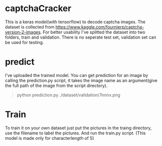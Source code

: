 # captchaCracker
This is a keras model(with tensorflow) to decode captcha images.
The dataset is collected from https://www.kaggle.com/fournierp/captcha-version-2-images. For better usability I've splitted the dataset into two folders, train and validation. There is no seperate test set, validation set can be used for testing.

# predict
I've uploaded the trained model. You can get prediction for an image by calling the prediction.py script, it takes the image name as an argument(give the full path of the image from the script directory).
> python prediction.py ./dataset/validation/7nnnx.png

# Train
To train it on your own dataset just put the pictures in the traing directory, use the filename to label the pictures. And run the train.py script. (This model is made only for characterlength of 5)
